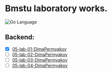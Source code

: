# Bmstu laboratory works.

<div>
<img src="https://img.shields.io/badge/language-GoLang-blue.svg" alt="Go Language">
</div>

## Backend:

- [X] [05-lab-01-DimaPermyakov](https://github.com/mightyK1ngRichard/DevelopmentNetworkApplicationBackend/tree/backend/lab01/VikingsServer)
- [ ] [05-lab-02-DimaPermyakov]()
- [ ] [05-lab-03-DimaPermyakov]()
- [ ] [05-lab-04-DimaPermyakov]()
